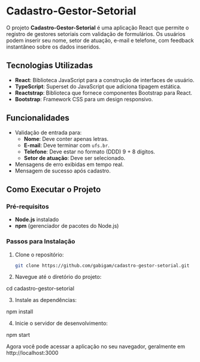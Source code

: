 # Cadastro-Gestor-Setorial

O projeto **Cadastro-Gestor-Setorial** é uma aplicação React que permite o registro de gestores setoriais com validação de formulários. Os usuários podem inserir seu nome, setor de atuação, e-mail e telefone, com feedback instantâneo sobre os dados inseridos.

## Tecnologias Utilizadas

- **React**: Biblioteca JavaScript para a construção de interfaces de usuário.
- **TypeScript**: Superset do JavaScript que adiciona tipagem estática.
- **Reactstrap**: Biblioteca que fornece componentes Bootstrap para React.
- **Bootstrap**: Framework CSS para um design responsivo.

## Funcionalidades

- Validação de entrada para:
  - **Nome**: Deve conter apenas letras.
  - **E-mail**: Deve terminar com `ufs.br`.
  - **Telefone**: Deve estar no formato (DDD) 9 + 8 dígitos.
  - **Setor de atuação**: Deve ser selecionado.
- Mensagens de erro exibidas em tempo real.
- Mensagem de sucesso após cadastro.

## Como Executar o Projeto

### Pré-requisitos

- **Node.js** instalado
- **npm** (gerenciador de pacotes do Node.js)

### Passos para Instalação

1. Clone o repositório:

   ```bash
   git clone https://github.com/gabigam/cadastro-gestor-setorial.git

2. Navegue até o diretório do projeto:
   
  cd cadastro-gestor-setorial

3. Instale as dependências:
   
  npm install

4. Inicie o servidor de desenvolvimento:
   
  npm start

Agora você pode acessar a aplicação no seu navegador, geralmente em http://localhost:3000

